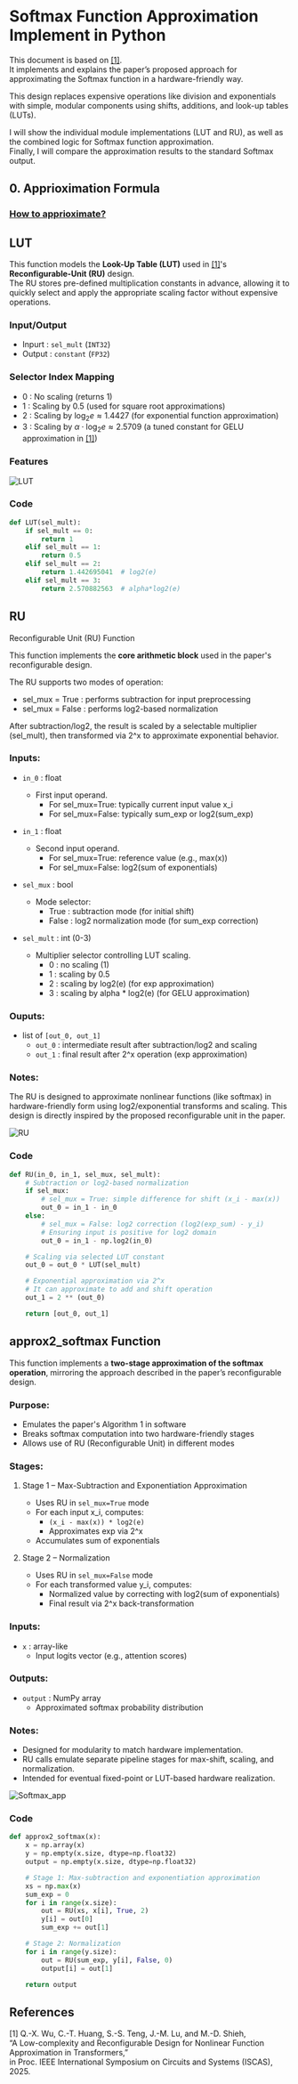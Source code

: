 # Softmax Function Approximation Implement in Python

This document is based on [[1]](#references).  
It implements and explains the paper’s proposed approach for approximating the Softmax function in a hardware-friendly way.

This design replaces expensive operations like division and exponentials with simple, modular components using shifts, additions, and look-up tables (LUTs).

I will show the individual module implementations (LUT and RU), as well as the combined logic for Softmax function approximation.  
Finally, I will compare the approximation results to the standard Softmax output.

## 0. Apprioximation Formula

### [How to apprioximate?](HowToApproximate.md)

## LUT
This function models the **Look-Up Table (LUT)** used in [[1]](#references)'s **Reconfigurable-Unit (RU)** design.  
The RU stores pre-defined multiplication constants in advance, allowing it to quickly select and apply the appropriate scaling factor without expensive operations.

### Input/Output
- Inpurt : `sel_mult` (`INT32`)
- Output : `constant` (`FP32`)

### Selector Index Mapping
- 0 : No scaling (returns 1)
- 1 : Scaling by 0.5 (used for square root approximations)
- 2 : Scaling by $\log_2e \approx 1.4427$ (for exponential function approximation)
- 3 : Scaling by $\alpha\cdot\log_2e \approx 2.5709$ (a tuned constant for GELU approximation in [[1]](#references))

### Features
![LUT](./Pictures/LUT.png)

### Code

```py
def LUT(sel_mult):
    if sel_mult == 0:
        return 1
    elif sel_mult == 1:
        return 0.5
    elif sel_mult == 2:
        return 1.442695041  # log2(e)
    elif sel_mult == 3:
        return 2.570882563  # alpha*log2(e)
```

## RU

Reconfigurable Unit (RU) Function
    
This function implements the **core arithmetic block** used in the paper's reconfigurable design.

The RU supports two modes of operation:
- sel_mux = True  : performs subtraction for input preprocessing
- sel_mux = False : performs log2-based normalization

After subtraction/log2, the result is scaled by a selectable multiplier (sel_mult),
then transformed via 2^x to approximate exponential behavior.

### Inputs:
- `in_0` : float
    - First input operand.
        - For sel_mux=True: typically current input value x_i
        - For sel_mux=False: typically sum_exp or log2(sum_exp)

- `in_1` : float
    - Second input operand.
        - For sel_mux=True: reference value (e.g., max(x))
        - For sel_mux=False: log2(sum of exponentials)

- `sel_mux` : bool
    - Mode selector:
        - True  : subtraction mode (for initial shift)
        - False : log2 normalization mode (for sum_exp correction)

- `sel_mult` : int (0-3)
    - Multiplier selector controlling LUT scaling.
        - 0 : no scaling (1)
        - 1 : scaling by 0.5
        - 2 : scaling by log2(e) (for exp approximation)
        - 3 : scaling by alpha * log2(e) (for GELU approximation)

### Ouputs:
    
- list of `[out_0, out_1]`
    - `out_0` : intermediate result after subtraction/log2 and scaling
    - `out_1` : final result after 2^x operation (exp approximation)

### Notes:
The RU is designed to approximate nonlinear functions (like softmax) in hardware-friendly form using log2/exponential transforms and scaling.
This design is directly inspired by the proposed reconfigurable unit in the paper.

![RU](./Pictures/RU.png)

### Code

```py
def RU(in_0, in_1, sel_mux, sel_mult):
    # Subtraction or log2-based normalization
    if sel_mux:
        # sel_mux = True: simple difference for shift (x_i - max(x))
        out_0 = in_1 - in_0
    else:
        # sel_mux = False: log2 correction (log2(exp_sum) - y_i)
        # Ensuring input is positive for log2 domain
        out_0 = in_1 - np.log2(in_0)

    # Scaling via selected LUT constant
    out_0 = out_0 * LUT(sel_mult)

    # Exponential approximation via 2^x
    # It can approximate to add and shift operation
    out_1 = 2 ** (out_0)

    return [out_0, out_1]
```

## approx2_softmax Function

This function implements a **two-stage approximation of the softmax operation**, mirroring the approach described in the paper’s reconfigurable design.

### Purpose:
- Emulates the paper's Algorithm 1 in software
- Breaks softmax computation into two hardware-friendly stages
- Allows use of RU (Reconfigurable Unit) in different modes

### Stages:
1. Stage 1 – Max-Subtraction and Exponentiation Approximation
   - Uses RU in `sel_mux=True` mode
   - For each input x_i, computes:
     - `(x_i - max(x)) * log2(e)`
     - Approximates exp via 2^x
   - Accumulates sum of exponentials

2. Stage 2 – Normalization
   - Uses RU in `sel_mux=False` mode
   - For each transformed value y_i, computes:
     - Normalized value by correcting with log2(sum of exponentials)
     - Final result via 2^x back-transformation

### Inputs:
- `x` : array-like
  - Input logits vector (e.g., attention scores)

### Outputs:
- `output` : NumPy array
  - Approximated softmax probability distribution

### Notes:
- Designed for modularity to match hardware implementation.
- RU calls emulate separate pipeline stages for max-shift, scaling, and normalization.
- Intended for eventual fixed-point or LUT-based hardware realization.

![Softmax_app](./Pictures/Softmax_app.png)

### Code

```py
def approx2_softmax(x):
    x = np.array(x)
    y = np.empty(x.size, dtype=np.float32)
    output = np.empty(x.size, dtype=np.float32)

    # Stage 1: Max-subtraction and exponentiation approximation
    xs = np.max(x)
    sum_exp = 0
    for i in range(x.size):
        out = RU(xs, x[i], True, 2)
        y[i] = out[0]
        sum_exp += out[1]

    # Stage 2: Normalization
    for i in range(y.size):
        out = RU(sum_exp, y[i], False, 0)
        output[i] = out[1]

    return output
```

## References

[1] Q.-X. Wu, C.-T. Huang, S.-S. Teng, J.-M. Lu, and M.-D. Shieh,  
“A Low-complexity and Reconfigurable Design for Nonlinear Function Approximation in Transformers,”  
in Proc. IEEE International Symposium on Circuits and Systems (ISCAS), 2025.